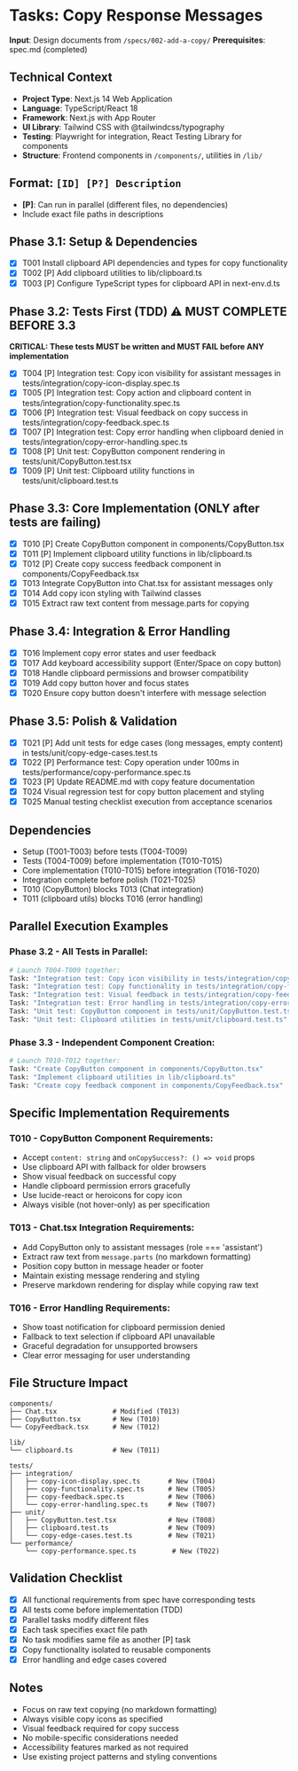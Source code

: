 # Tasks: Copy Response Messages

**Input**: Design documents from `/specs/002-add-a-copy/`
**Prerequisites**: spec.md (completed)

## Technical Context
- **Project Type**: Next.js 14 Web Application  
- **Language**: TypeScript/React 18
- **Framework**: Next.js with App Router
- **UI Library**: Tailwind CSS with @tailwindcss/typography
- **Testing**: Playwright for integration, React Testing Library for components
- **Structure**: Frontend components in `/components/`, utilities in `/lib/`

## Format: `[ID] [P?] Description`
- **[P]**: Can run in parallel (different files, no dependencies)
- Include exact file paths in descriptions

## Phase 3.1: Setup & Dependencies
- [x] T001 Install clipboard API dependencies and types for copy functionality
- [x] T002 [P] Add clipboard utilities to lib/clipboard.ts
- [x] T003 [P] Configure TypeScript types for clipboard API in next-env.d.ts

## Phase 3.2: Tests First (TDD) ⚠️ MUST COMPLETE BEFORE 3.3
**CRITICAL: These tests MUST be written and MUST FAIL before ANY implementation**
- [x] T004 [P] Integration test: Copy icon visibility for assistant messages in tests/integration/copy-icon-display.spec.ts
- [x] T005 [P] Integration test: Copy action and clipboard content in tests/integration/copy-functionality.spec.ts  
- [x] T006 [P] Integration test: Visual feedback on copy success in tests/integration/copy-feedback.spec.ts
- [x] T007 [P] Integration test: Copy error handling when clipboard denied in tests/integration/copy-error-handling.spec.ts
- [x] T008 [P] Unit test: CopyButton component rendering in tests/unit/CopyButton.test.tsx
- [x] T009 [P] Unit test: Clipboard utility functions in tests/unit/clipboard.test.ts

## Phase 3.3: Core Implementation (ONLY after tests are failing)
- [x] T010 [P] Create CopyButton component in components/CopyButton.tsx
- [x] T011 [P] Implement clipboard utility functions in lib/clipboard.ts
- [x] T012 [P] Create copy success feedback component in components/CopyFeedback.tsx
- [x] T013 Integrate CopyButton into Chat.tsx for assistant messages only
- [x] T014 Add copy icon styling with Tailwind classes
- [x] T015 Extract raw text content from message.parts for copying

## Phase 3.4: Integration & Error Handling
- [x] T016 Implement copy error states and user feedback
- [x] T017 Add keyboard accessibility support (Enter/Space on copy button)
- [x] T018 Handle clipboard permissions and browser compatibility
- [x] T019 Add copy button hover and focus states
- [x] T020 Ensure copy button doesn't interfere with message selection

## Phase 3.5: Polish & Validation
- [x] T021 [P] Add unit tests for edge cases (long messages, empty content) in tests/unit/copy-edge-cases.test.ts
- [x] T022 [P] Performance test: Copy operation under 100ms in tests/performance/copy-performance.spec.ts
- [x] T023 [P] Update README.md with copy feature documentation
- [x] T024 Visual regression test for copy button placement and styling
- [x] T025 Manual testing checklist execution from acceptance scenarios

## Dependencies
- Setup (T001-T003) before tests (T004-T009)
- Tests (T004-T009) before implementation (T010-T015)
- Core implementation (T010-T015) before integration (T016-T020)
- Integration complete before polish (T021-T025)
- T010 (CopyButton) blocks T013 (Chat integration)
- T011 (clipboard utils) blocks T016 (error handling)

## Parallel Execution Examples

### Phase 3.2 - All Tests in Parallel:
```bash
# Launch T004-T009 together:
Task: "Integration test: Copy icon visibility in tests/integration/copy-icon-display.spec.ts"
Task: "Integration test: Copy functionality in tests/integration/copy-functionality.spec.ts"  
Task: "Integration test: Visual feedback in tests/integration/copy-feedback.spec.ts"
Task: "Integration test: Error handling in tests/integration/copy-error-handling.spec.ts"
Task: "Unit test: CopyButton component in tests/unit/CopyButton.test.tsx"
Task: "Unit test: Clipboard utilities in tests/unit/clipboard.test.ts"
```

### Phase 3.3 - Independent Component Creation:
```bash
# Launch T010-T012 together:
Task: "Create CopyButton component in components/CopyButton.tsx"
Task: "Implement clipboard utilities in lib/clipboard.ts"
Task: "Create copy feedback component in components/CopyFeedback.tsx"
```

## Specific Implementation Requirements

### T010 - CopyButton Component Requirements:
- Accept `content: string` and `onCopySuccess?: () => void` props
- Use clipboard API with fallback for older browsers  
- Show visual feedback on successful copy
- Handle clipboard permission errors gracefully
- Use lucide-react or heroicons for copy icon
- Always visible (not hover-only) as per specification

### T013 - Chat.tsx Integration Requirements:
- Add CopyButton only to assistant messages (role === 'assistant')
- Extract raw text from `message.parts` (no markdown formatting)
- Position copy button in message header or footer
- Maintain existing message rendering and styling
- Preserve markdown rendering for display while copying raw text

### T016 - Error Handling Requirements:
- Show toast notification for clipboard permission denied
- Fallback to text selection if clipboard API unavailable
- Graceful degradation for unsupported browsers
- Clear error messaging for user understanding

## File Structure Impact
```
components/
├── Chat.tsx              # Modified (T013)
├── CopyButton.tsx        # New (T010)
└── CopyFeedback.tsx      # New (T012)

lib/
└── clipboard.ts          # New (T011)

tests/
├── integration/
│   ├── copy-icon-display.spec.ts       # New (T004)
│   ├── copy-functionality.spec.ts      # New (T005)
│   ├── copy-feedback.spec.ts           # New (T006)
│   └── copy-error-handling.spec.ts     # New (T007)
├── unit/
│   ├── CopyButton.test.tsx             # New (T008)
│   ├── clipboard.test.ts               # New (T009)
│   └── copy-edge-cases.test.ts         # New (T021)
└── performance/
    └── copy-performance.spec.ts         # New (T022)
```

## Validation Checklist
- [x] All functional requirements from spec have corresponding tests
- [x] All tests come before implementation (TDD)
- [x] Parallel tasks modify different files
- [x] Each task specifies exact file path
- [x] No task modifies same file as another [P] task
- [x] Copy functionality isolated to reusable components
- [x] Error handling and edge cases covered

## Notes
- Focus on raw text copying (no markdown formatting)
- Always visible copy icons as specified
- Visual feedback required for copy success
- No mobile-specific considerations needed
- Accessibility features marked as not required
- Use existing project patterns and styling conventions
